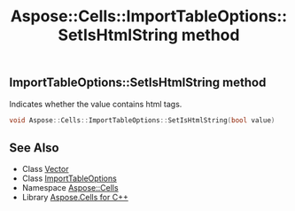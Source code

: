 ﻿---
title: Aspose::Cells::ImportTableOptions::SetIsHtmlString method
linktitle: SetIsHtmlString
second_title: Aspose.Cells for C++ API Reference
description: 'Aspose::Cells::ImportTableOptions::SetIsHtmlString method. Indicates whether the value contains html tags in C++.'
type: docs
weight: 3100
url: /cpp/aspose.cells/importtableoptions/setishtmlstring/
---
## ImportTableOptions::SetIsHtmlString method


Indicates whether the value contains html tags.

```cpp
void Aspose::Cells::ImportTableOptions::SetIsHtmlString(bool value)
```

## See Also

* Class [Vector](../../vector/)
* Class [ImportTableOptions](../)
* Namespace [Aspose::Cells](../../)
* Library [Aspose.Cells for C++](../../../)
